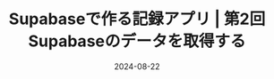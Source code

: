 ---
title: Supabaseで作る記録アプリ | 第2回 Supabaseのデータを取得する
at: CodeGrid
date: 2024-08-22
type: writing
draft: false
link: https://www.codegrid.net/articles/2024-supabase-2/
---
